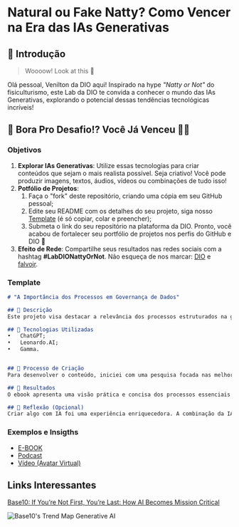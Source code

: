 # Natural ou Fake Natty? Como Vencer na Era das IAs Generativas

## 🚀 Introdução

> Woooow! Look at this 👀

Olá pessoal, Venilton da DIO aqui! Inspirado na hype _"Natty or Not"_ do fisiculturismo, este Lab da DIO te convida a conhecer o mundo das IAs Generativas, explorando o potencial dessas tendências tecnológicas incríveis!

## 🎯 Bora Pro Desafio!? Você Já Venceu 💪🤓

### Objetivos

1. **Explorar IAs Generativas**: Utilize essas tecnologias para criar conteúdos que sejam o mais realista possível. Seja criativo! Você pode produzir imagens, textos, áudios, vídeos ou combinações de tudo isso!
1. **Potfólio de Projetos**:
    1. Faça o "fork" deste repositório, criando uma cópia em seu GitHub pessoal;
    2. Edite seu README com os detalhes do seu projeto, siga nosso [Template](#template) (é só copiar, colar e preencher);
    3. Submeta o link do seu repositório na plataforma da DIO. Pronto, você acabou de fortalecer seu portfólio de projetos nos perfis do GitHub e DIO 🚀
1. **Efeito de Rede**: Compartilhe seus resultados nas redes sociais com a hashtag **#LabDIONattyOrNot**. Não esqueça de nos marcar: [DIO](https://www.linkedin.com/school/dio-makethechange) e [falvojr](https://www.linkedin.com/in/falvojr).

### Template

```markdown
# "A Importância dos Processos em Governança de Dados"

## 📒 Descrição
Este projeto visa destacar a relevância dos processos estruturados na governança de dados, mostrando como eles garantem a segurança e a eficácia do uso de dados nas empresas. A obra é projetada para gestores que desejam melhorar a gestão de dados e entender como aplicar práticas eficientes e seguras.

## 🤖 Tecnologias Utilizadas
•	ChatGPT;
•	Leonardo.AI;
•	Gamma.


## 🧐 Processo de Criação
Para desenvolver o conteúdo, iniciei com uma pesquisa focada nas melhores práticas de governança de dados, organizando a informação em tópicos claros e objetivos. Utilizei a IA Leonardo.AI para criar imagens que traduzissem visualmente os conceitos explorados em cada seção do ebook. A revisão final foi feita para garantir a clareza e o impacto da mensagem.

## 🚀 Resultados
O ebook apresenta uma visão prática e concisa dos processos essenciais de governança de dados, com imagens que facilitam a compreensão e engajamento. Ele oferece soluções imediatas para melhorar a governança de dados nas organizações.

## 💭 Reflexão (Opcional)
Criar algo com IA foi uma experiência enriquecedora. A combinação da IA para a escrita e as imagens visualmente impactantes permitiu a criação de um conteúdo cativante e de fácil assimilação, enquanto o desafio foi garantir que a profundidade do conteúdo fosse mantida de forma acessível.
```

### Exemplos e Insigths

- [E-BOOK](/exemplos/E-BOOK.md)
- [Podcast](/exemplos/PODCAST.md)
- [Vídeo (Avatar Virtual)](/exemplos/VIDEO.md)

## Links Interessantes

[Base10: If You’re Not First, You’re Last: How AI Becomes Mission Critical](https://base10.vc/post/generative-ai-mission-critical/)

![Base10's Trend Map Generative AI](https://github.com/digitalinnovationone/lab-natty-or-not/assets/730492/f4df26e8-f8f7-4419-8252-c69d73ea930c)
